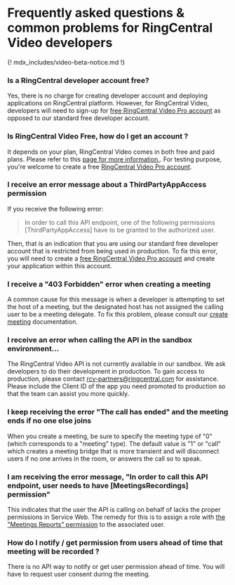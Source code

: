 # Frequently asked questions & common problems for RingCentral Video developers

{! mdx_includes/video-beta-notice.md !}

### Is a RingCentral developer account free?

Yes, there is no charge for creating developer account and deploying applications on RingCentral platform. However, for RingCentral Video, developers will need to sign-up for [free RingCentral Video Pro account](https://www.ringcentral.com/signup.html) as opposed to our standard free developer account.

### Is RingCentral Video Free, how do I get an account ?

It depends on your plan, RingCentral Video comes in both free and paid plans. Please refer to this [page for more information.](https://www.ringcentral.com/office/plansandpricing.html#office). For testing purpose, you're welcome to create a free [RingCentral Video Pro account](https://www.ringcentral.com/signup.html).

### I receive an error message about a ThirdPartyAppAccess permission

If you receive the following error:

> In order to call this API endpoint, one of the following permissions [ThirdPartyAppAccess] have to be granted to the authorized user.

Then, that is an indication that you are using our standard free developer account that is restricted from being used in production. To fix this error, you will need to create a [free RingCentral Video Pro account](https://www.ringcentral.com/signup.html) and create your application within this account. 

### I receive a "403 Forbidden" error when creating a meeting

A common cause for this message is when a developer is attempting to set the host of a meeting, but the designated host has not assigned the calling user to be a meeting delegate. To fix this problem, please consult our [create meeting](../create-meetings/) documentation. 

### I receive an error when calling the API in the sandbox environment...

The RingCentral Video API is not currently available in our sandbox. We ask developers to do their development in production. To gain access to production, please contact [rcv-partners@ringcentral.com](mailto:rcv-partners@ringcentral.com) for assistance. Please include the Client ID of the app you need promoted to production so that the team can assist you more quickly.

### I keep receiving the error "The call has ended" and the meeting ends if no one else joins

When you create a meeting, be sure to specify the meeting type of "0" (which corresponds to a "meeting" type). The default value is "1" or "call" which creates a meeting bridge that is more transient and will disconnect users if no one arrives in the room, or answers the call so to speak.

### I am receiving the error message, "In order to call this API endpoint, user needs to have [MeetingsRecordings] permission"

This indicates that the user the API is calling on behalf of lacks the proper permissions in Service Web. The remedy for this is to assign a role with [the "Meetings Reports" permission](https://support.ringcentral.com/s/article/RingCentral-Meetings-Permissions-List) to the associated user.

### How do I notify / get permission from users ahead of time that meeting will be recorded ?

There is no API way to notify or get user permission ahead of time. You will have to request user consent during the meeting.


